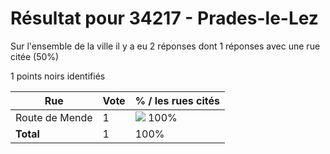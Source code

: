# Résultat pour 34217 - Prades-le-Lez

Sur l'ensemble de la ville il y a eu 2 réponses dont 1 réponses avec une rue citée (50%)

1 points noirs identifiés

| Rue | Vote | % / les rues cités|
|-----|------|-------------------|
| Route de Mende | 1 | <img src="../../img/bar_100.gif" />&nbsp;100%|
| **Total** | 1 | 100%|
